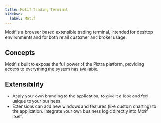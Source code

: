 ```yaml
---
title: Motif Trading Terminal
sidebar:
  label: Motif
---
```


Motif is a browser based extensible trading terminal, intended for desktop environments and for both retail customer and broker usage.

## Concepts

Motif is built to expose the full power of the Plxtra platform, providing access to everything the system has available.

## Extensibility

* Apply your own branding to the application, to give it a look and feel unique to your business.
* Extensions can add new windows and features (like custom charting) to the application. Integrate your own business logic directly into Motif itself.